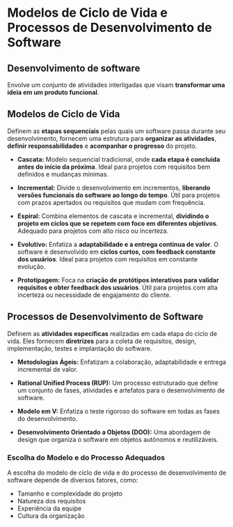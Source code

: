 # Modelos de Ciclo de Vida e Processos de Desenvolvimento de Software

## Desenvolvimento de software
Envolve um conjunto de atividades interligadas que visam **transformar uma ideia em um produto funcional**.

## Modelos de Ciclo de Vida
Definem as **etapas sequenciais** pelas quais um software passa durante seu desenvolvimento, fornecem uma estrutura para **organizar as atividades**, **definir responsabilidades** e **acompanhar o progresso** do projeto.

- **Cascata:** Modelo sequencial tradicional, onde **cada etapa é concluída antes do início da próxima**. Ideal para projetos com requisitos bem definidos e mudanças mínimas.

- **Incremental:** Divide o desenvolvimento em incrementos, **liberando versões funcionais do software ao longo do tempo**. Útil para projetos com prazos apertados ou requisitos que mudam com frequência.

- **Espiral:** Combina elementos de cascata e incremental, **dividindo o projeto em ciclos que se repetem com foco em diferentes objetivos**. Adequado para projetos com alto risco ou incerteza.

- **Evolutivo:** Enfatiza a **adaptabilidade e a entrega contínua de valor**. O software é desenvolvido em **ciclos curtos, com feedback constante dos usuários**. Ideal para projetos com requisitos em constante evolução.

- **Prototipagem:** Foca na **criação de protótipos interativos para validar requisitos e obter feedback dos usuários**. Útil para projetos com alta incerteza ou necessidade de engajamento do cliente.

## Processos de Desenvolvimento de Software

Definem as **atividades específicas** realizadas em cada etapa do ciclo de vida. Eles fornecem **diretrizes** para a coleta de requisitos, design, implementação, testes e implantação do software. 

- **Metodologias Ágeis:** Enfatizam a colaboração, adaptabilidade e entrega incremental de valor. 

- **Rational Unified Process (RUP):** Um processo estruturado que define um conjunto de fases, atividades e artefatos para o desenvolvimento de software.

- **Modelo em V:** Enfatiza o teste rigoroso do software em todas as fases do desenvolvimento.

- **Desenvolvimento Orientado a Objetos (DOO):** Uma abordagem de design que organiza o software em objetos autônomos e reutilizáveis.


### Escolha do Modelo e do Processo Adequados

A escolha do modelo de ciclo de vida e do processo de desenvolvimento de software depende de diversos fatores, como:

- Tamanho e complexidade do projeto
- Natureza dos requisitos
- Experiência da equipe
- Cultura da organização